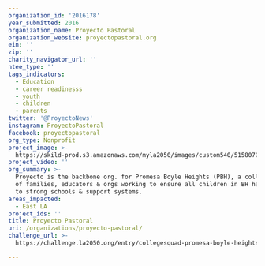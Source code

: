```yaml
---
organization_id: '2016178'
year_submitted: 2016
organization_name: Proyecto Pastoral
organization_website: proyectopastoral.org
ein: ''
zip: ''
charity_navigator_url: ''
ntee_type: ''
tags_indicators:
  - Education
  - career readinesss
  - youth
  - children
  - parents
twitter: '@ProyectoNews'
instagram: ProyectoPastoral
facebook: proyectopastoral
org_type: Nonprofit
project_image: >-
  https://skild-prod.s3.amazonaws.com/myla2050/images/custom540/5158070785741-team91.jpg
project_video: ''
org_summary: >-
  Proyecto is the backbone org. for Promesa Boyle Heights (PBH), a collaboration
  of families, educators & orgs working to ensure all children in BH have access
  to strong schools & support systems.
areas_impacted:
  - East LA
project_ids: ''
title: Proyecto Pastoral
uri: /organizations/proyecto-pastoral/
challenge_url: >-
  https://challenge.la2050.org/entry/collegesquad-promesa-boyle-heights-peer-mentor-program

---
```


